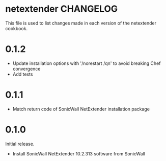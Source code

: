 # netextender CHANGELOG

This file is used to list changes made in each version of the netextender cookbook.

# 0.1.2

- Update installation options with '/norestart /qn' to avoid breaking Chef convergence
- Add tests

# 0.1.1

- Match return code of SonicWall NetExtender installation package

# 0.1.0

Initial release.

- Install SonicWall NetExtender 10.2.313 software from SonicWall
